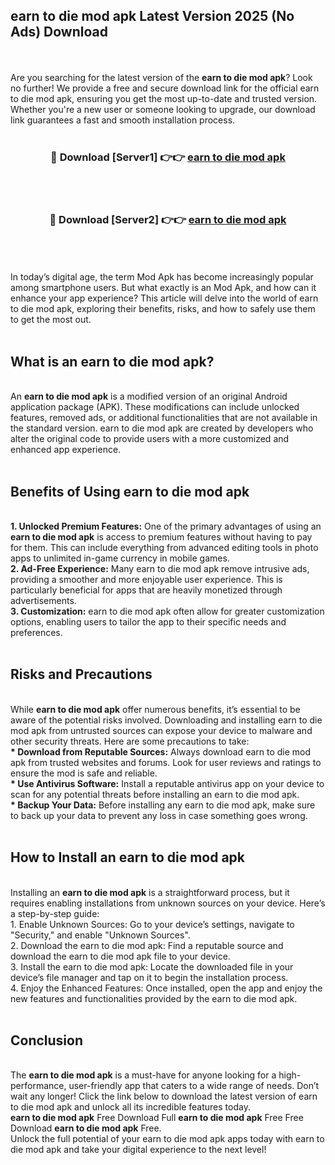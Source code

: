 ## earn to die mod apk Latest Version 2025 (No Ads) Download
<br><br>
Are you searching for the latest version of the <strong>earn to die mod apk</strong>? Look no further! We provide a free and secure download link for the official earn to die mod apk, ensuring you get the most up-to-date and trusted version. Whether you're a new user or someone looking to upgrade, our download link guarantees a fast and smooth installation process.
<br>
<br>
<div align="center">
<h3>🔴 Download [Server1] 👉👉 <a href="https://modyolo.store/earn_to_die_mod_apk">earn to die mod apk</a></h3><br>
<br>
<h3>🔴 Download [Server2] 👉👉 <a href="https://modyolo.store/earn_to_die_mod_apk">earn to die mod apk</a></h3><br>
</div>
<br>
<br>
In today’s digital age, the term Mod Apk has become increasingly popular among smartphone users. But what exactly is an Mod Apk, and how can it enhance your app experience? This article will delve into the world of earn to die mod apk, exploring their benefits, risks, and how to safely use them to get the most out.
<br>
<br>
<h2>What is an earn to die mod apk?</h2>
<br>
An <strong>earn to die mod apk</strong> is a modified version of an original Android application package (APK). These modifications can include unlocked features, removed ads, or additional functionalities that are not available in the standard version. earn to die mod apk are created by developers who alter the original code to provide users with a more customized and enhanced app experience.
<br>
<br>
<h2>Benefits of Using earn to die mod apk</h2>
<br>
<strong> 1. Unlocked Premium Features:</strong> One of the primary advantages of using an <strong>earn to die mod apk</strong> is access to premium features without having to pay for them. This can include everything from advanced editing tools in photo apps to unlimited in-game currency in mobile games.
<br>
<strong> 2. Ad-Free Experience:</strong> Many earn to die mod apk remove intrusive ads, providing a smoother and more enjoyable user experience. This is particularly beneficial for apps that are heavily monetized through advertisements.
<br>
<strong> 3. Customization:</strong> earn to die mod apk often allow for greater customization options, enabling users to tailor the app to their specific needs and preferences.
<br>
<br>
<h2>Risks and Precautions</h2>
<br>
While <strong>earn to die mod apk</strong> offer numerous benefits, it’s essential to be aware of the potential risks involved. Downloading and installing earn to die mod apk from untrusted sources can expose your device to malware and other security threats. Here are some precautions to take:
<br>
<strong> * Download from Reputable Sources:</strong> Always download earn to die mod apk from trusted websites and forums. Look for user reviews and ratings to ensure the mod is safe and reliable.
<br>
<strong> * Use Antivirus Software:</strong> Install a reputable antivirus app on your device to scan for any potential threats before installing an earn to die mod apk.
<br>
<strong> * Backup Your Data:</strong> Before installing any earn to die mod apk, make sure to back up your data to prevent any loss in case something goes wrong.
<br>
<br>
<h2>How to Install an earn to die mod apk</h2>
<br>
Installing an <strong>earn to die mod apk</strong> is a straightforward process, but it requires enabling installations from unknown sources on your device. Here’s a step-by-step guide:
<br>
 1. Enable Unknown Sources: Go to your device’s settings, navigate to "Security," and enable "Unknown Sources".
<br>
 2. Download the earn to die mod apk: Find a reputable source and download the earn to die mod apk file to your device.
<br>
 3. Install the earn to die mod apk: Locate the downloaded file in your device’s file manager and tap on it to begin the installation process.
<br>
 4. Enjoy the Enhanced Features: Once installed, open the app and enjoy the new features and functionalities provided by the earn to die mod apk.
<br>
<br>
<h2><strong>Conclusion</strong></h2>
<br>
The <strong>earn to die mod apk</strong> is a must-have for anyone looking for a high-performance, user-friendly app that caters to a wide range of needs. Don’t wait any longer! Click the link below to download the latest version of earn to die mod apk and unlock all its incredible features today.
<br>
<strong>earn to die mod apk</strong> Free Download Full <strong>earn to die mod apk</strong> Free Free Download <strong>earn to die mod apk</strong> Free.
<br>
Unlock the full potential of your earn to die mod apk apps today with earn to die mod apk and take your digital experience to the next level!

